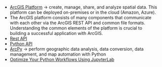 * [ArcGIS Platform](https://developers.arcgis.com/labs/what-is-arcgis/) -> create, manage, share, and analyze spatial data. This platform can be deployed on-premises or in the cloud (Amazon, Azure).
* The ArcGIS platform consists of many components that communicate with each other via the ArcGIS REST API and common file formats. Understanding the common elements of the platform is crucial to building a successful application with ArcGIS.
* [Rest API](https://developers.arcgis.com/documentation/#rest)
* [Python API](https://developers.arcgis.com/python/guide/install-and-set-up/)
* [ArcPy](https://desktop.arcgis.com/en/arcmap/latest/analyze/arcpy/what-is-arcpy-.htm) -> perform geographic data analysis, data conversion, data management, and map automation with Python
* [Optimize Your Python Workflows Using JupyterLab](https://www.esri.com/arcgis-blog/products/api-python/mapping/python-workflows-jupyterlab/)